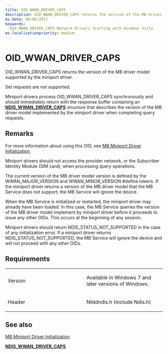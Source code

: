 ```yaml
---
title: OID_WWAN_DRIVER_CAPS
description: OID_WWAN_DRIVER_CAPS returns the version of the MB driver model supported by the miniport driver.
ms.date: 08/08/2017
keywords: 
 -OID_WWAN_DRIVER_CAPS Network Drivers Starting with Windows Vista
ms.localizationpriority: medium
---
```


# OID\_WWAN\_DRIVER\_CAPS


OID\_WWAN\_DRIVER\_CAPS returns the version of the MB driver model supported by the miniport driver.

Set requests are not supported.

Miniport drivers process OID\_WWAN\_DRIVER\_CAPS synchronously and should immediately return with the response buffer containing an [**NDIS\_WWAN\_DRIVER\_CAPS**](/windows-hardware/drivers/ddi/ndiswwan/ns-ndiswwan-_ndis_wwan_driver_caps) structure that describes the version of the MB driver model implemented by the miniport driver when completing query requests.

Remarks
-------

For more information about using this OID, see [MB Miniport Driver Initialization](./mb-miniport-driver-initialization.md).

Miniport drivers should not access the provider network, or the Subscriber Identity Module (SIM card), when processing query operations.

The current version of the MB driver model version is defined by the WWAN\_MAJOR\_VERSION and WWAN\_MINOR\_VERSION \#define tokens. If the miniport driver returns a version of the MB driver model that the MB Service does not support, the MB Service will ignore the device.

When the MB Service is initialized or restarted, the miniport driver may already have been loaded. In this case, the MB Service queries the version of the MB driver model implement by miniport driver before it proceeds to issue any other OIDs. This occurs at the beginning of any session.

Miniport drivers should return NDIS\_STATUS\_NOT\_SUPPORTED in the case of any initialization error. If a miniport driver returns NDIS\_STATUS\_NOT\_SUPPORTED, the MB Service will ignore the device and will not proceed with any other OIDs.

Requirements
------------

<table>
<colgroup>
<col width="50%" />
<col width="50%" />
</colgroup>
<tbody>
<tr class="odd">
<td><p>Version</p></td>
<td><p>Available in Windows 7 and later versions of Windows.</p></td>
</tr>
<tr class="even">
<td><p>Header</p></td>
<td>Ntddndis.h (include Ndis.h)</td>
</tr>
</tbody>
</table>

## See also


[MB Miniport Driver Initialization](./mb-miniport-driver-initialization.md)

[**NDIS\_WWAN\_DRIVER\_CAPS**](/windows-hardware/drivers/ddi/ndiswwan/ns-ndiswwan-_ndis_wwan_driver_caps)

 

